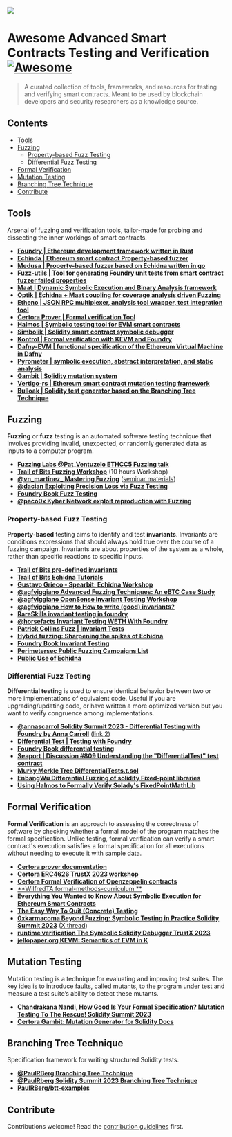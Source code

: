 ![](logo/logo.png)

# Awesome Advanced Smart Contracts Testing and Verification [![Awesome](https://awesome.re/badge.svg)](https://awesome.re)

> A curated collection of tools, frameworks, and resources for testing and verifying smart contracts. Meant to be used by blockchain developers and security researchers as a knowledge source.

## Contents

- [Tools](#tools)
- [Fuzzing](#fuzzing)
  - [Property-based Fuzz Testing](#invariants-fuzz-testing)
  - [Differential Fuzz Testing](#differential-fuzz-testing)
- [Formal Verification](#formal-verification)
- [Mutation Testing](#mutation-testing)
- [Branching Tree Technique](#branching-tree-technique)
- [Contribute](#contribute)

## Tools

Arsenal of fuzzing and verification tools, tailor-made for probing and dissecting the inner workings of smart contracts.

- [**Foundry | Ethereum development framework written in Rust**](https://github.com/foundry-rs)
- [**Echinda | Ethereum smart contract Property-based fuzzer**](https://github.com/crytic/echidna/)
- [**Medusa | Property-based fuzzer based on Echidna written in go**](https://github.com/crytic/medusa)
- [**Fuzz-utils | Tool for generating Foundry unit tests from smart contract fuzzer failed properties**](https://github.com/crytic/fuzz-utils)
- [**Maat | Dynamic Symbolic Execution and Binary Analysis framework**](https://github.com/trailofbits/maat)
- [**Optik | Echidna + Maat coupling for coverage analysis driven Fuzzing**](https://github.com/crytic/optik/tree/master)
- [**Etheno | JSON RPC multiplexer, analysis tool wrapper, test integration tool**](https://github.com/crytic/etheno)
- [**Certora Prover | Formal verification Tool**](https://docs.certora.com/en/latest/docs/whitepaper/index.html#certora-tool-suite)
- [**Halmos | Symbolic testing tool for EVM smart contracts**](https://github.com/a16z/halmos)
- [**Simbolik | Solidity smart contract symbolic debugger**](https://simbolik.runtimeverification.com/)
- [**Kontrol | Formal verification with KEVM and Foundry**](https://docs.runtimeverification.com/kontrol/overview/readme)
- [**Dafny-EVM | functional specification of the Ethereum Virtual Machine in Dafny**](https://github.com/ConsenSys/evm-dafny)
- [**Pyrometer | symbolic execution, abstract interpretation, and static analysis**](https://github.com/nascentxyz/pyrometer/tree/master)
- [**Gambit | Solidity mutation system**](https://github.com/Certora/gambit)
- [**Vertigo-rs | Ethereum smart contract mutation testing framework**](https://github.com/JoranHonig/vertigo)
- [**Bulloak | Solidity test generator based on the Branching Tree Technique**](https://github.com/alexfertel/bulloak)

## Fuzzing

**Fuzzing** or **fuzz** testing is an automated software testing technique that involves providing invalid, unexpected, or randomly generated data as inputs to a computer program.

- [**Fuzzing Labs @Pat_Ventuzelo ETHCC5 Fuzzing talk**](https://docs.google.com/presentation/d/1uCgiclLuoFDtIlYSenf4CbTItAtqz6_QH6XoZi8xI7Q/edit#slide=id.g1107f83abee_0_65)
- [**Trail of Bits Fuzzing Workshop**](https://www.youtube.com/playlist?list=PLciHOL_J7Iwqdja9UH4ZzE8dP1IxtsBXI) (10 hours Workshop)
- [**@vn_martinez\_ Mastering Fuzzing**](https://www.youtube.com/watch?v=83q14K-WNKM) ([seminar materials](https://github.com/Elpacos/mastering-fuzzing))
- [**@dacian Exploiting Precision Loss via Fuzz Testing**](https://dacian.me/exploiting-precision-loss-via-fuzz-testing)
- [**Foundry Book Fuzz Testing**](https://book.getfoundry.sh/forge/fuzz-testing)
- [**@paco0x Kyber Network exploit reproduction with Fuzzing**](https://github.com/paco0x/kyber-exploit-example)

### Property-based Fuzz Testing

**Property-based** testing aims to identify and test **invariants**. Invariants are conditions expressions that should always hold true over the course of a fuzzing campaign. Invariants are about properties of the system as a whole, rather than specific reactions to specific inputs.

- [**Trail of Bits pre-defined invariants**](https://github.com/crytic/properties)
- [**Trail of Bits Echidna Tutorials**](https://secure-contracts.com/program-analysis/echidna/index.html)
- [**Gustavo Grieco - Spearbit: Echidna Workshop**](https://www.youtube.com/watch?v=kAfknRlvAt0)
- [**@agfviggiano Advanced Fuzzing Techniques: An eBTC Case Study**](https://youtu.be/ELY_zjIAKuE?feature=shared)
- [**@agfviggiano OpenSense Invariant Testing Workshop**](https://www.youtube.com/watch?v=YAF79t_Sfiw)
- [**@agfviggiano How to How to write (good) invariants?**](https://twitter.com/agfviggiano/status/1735235127171551320)
- [**RareSkills invariant testing in foundry**](https://www.rareskills.io/post/invariant-testing-solidity)
- [**@horsefacts Invariant Testing WETH With Foundry**](https://mirror.xyz/horsefacts.eth/Jex2YVaO65dda6zEyfM_-DXlXhOWCAoSpOx5PLocYgwç)
- [**Patrick Collins Fuzz | Invariant Tests**](https://patrickalphac.medium.com/fuzz-invariant-tests-the-new-bare-minimum-for-smart-contract-security-87ebe150e88c)
- [**Hybrid fuzzing: Sharpening the spikes of Echidna**](https://blog.trailofbits.com/2022/12/08/hybrid-echidna-fuzzing-optik-maat/)
- [**Foundry Book Invariant Testing**](https://book.getfoundry.sh/forge/invariant-testing)
- [**Perimetersec Public Fuzzing Campaigns List**](https://github.com/perimetersec/public-fuzzing-campaigns-list)
- [**Public Use of Echidna**](https://github.com/crytic/echidna?tab=readme-ov-file#public-use-of-echidna)

### Differential Fuzz Testing

**Differential testing** is used to ensure identical behavior between two or more implementations of equivalent code. Useful if you are upgrading/updating code, or have written a more optimized version but you want to verify congruence among implementations.

- [**@annascarrol Solidity Summit 2023 - Differential Testing with Foundry by Anna Carroll**](https://twitter.com/i/broadcasts/1BdGYrpOQVXJX) ([link 2](https://www.youtube.com/watch?v=wV8xuj-XsjA&list=PLX8x7Zj6VeznJuVkZtRyKwseJdrr4mNsE&index=13))
- [**Differential Test | Testing with Foundry**](https://www.youtube.com/watch?v=WhZQhxOG124)
- [**Foundry Book differential testing**](https://book.getfoundry.sh/forge/differential-ffi-testing)
- [**Seaport | Discussion #809 Understanding the "DifferentialTest" test contract**](https://github.com/ProjectOpenSea/seaport/discussions/809)
- [**Murky Merkle Tree DifferentialTests.t.sol**](https://github.com/dmfxyz/murky/blob/main/differential_testing/test/DifferentialTests.t.sol)
- [**EnbangWu Differential Fuzzing of solidity Fixed-point libraries**](https://github.com/EnbangWu/differential-fuzzing)
- [**Using Halmos to Formally Verify Solady's FixedPointMathLib**](https://github.com/zobront/halmos-solady)

## Formal Verification

**Formal Verification** is an approach to assessing the correctness of software by checking whether a formal model of the program matches the formal specification. Unlike testing, formal verification can verify a smart contract's execution satisfies a formal specification for all executions without needing to execute it with sample data.

- [**Certora prover documentation**](https://docs.certora.com/en/latest/)
- [**Certora ERC4626 TrustX 2023 workshop**](https://github.com/Certora/ERC4626_Workshop)
- [**Certora Formal Verification of Openzeppelin contracts**](https://github.com/OpenZeppelin/openzeppelin-contracts/blob/master/certora/README.md)
- [**WilfredTA formal-methods-curriculum **](https://github.com/WilfredTA/formal-methods-curriculum/tree/master)
- [**Everything You Wanted to Know About Symbolic Execution for Ethereum Smart Contracts**](https://hackmd.io/@SaferMaker/EVM-Sym-Exec)
- [**The Easy Way To Quit (Concrete) Testing**](https://hackmd.io/@SaferMaker/EVM-Sym-Test)
- [**0xkarmacoma Beyond Fuzzing: Symbolic Testing in Practice Solidity Summit 2023**](https://www.youtube.com/watch?v=GFCjG5KOetM&list=PLX8x7Zj6VeznJuVkZtRyKwseJdrr4mNsE&index=13) ([X thread](https://twitter.com/0xkarmacoma/status/1725675343993065504))
- [**runtime verification The Symbolic Solidity Debugger TrustX 2023**](https://www.youtube.com/watch?v=irwV7c8cFRY&list=PLYORQHvGMg-WwVyOrOiRVEgw4QCzxHXSQ&index=8)
- [**jellopaper.org KEVM: Semantics of EVM in K**](https://jellopaper.org/)

## Mutation Testing

Mutation testing is a technique for evaluating and improving test suites. The key idea is to introduce faults, called mutants, to the program under test and measure a test suite’s ability to detect these mutants.

- [**Chandrakana Nandi, How Good Is Your Formal Specification? Mutation Testing To The Rescue! Solidity Summit 2023**](https://www.youtube.com/watch?v=g3dxF7XfBWk&list=PLX8x7Zj6VeznJuVkZtRyKwseJdrr4mNsE&index=5)
- [**Certora Gambit: Mutation Generator for Solidity Docs**](http://rtora.com/en/latest/docs/gambit/index.html)

## Branching Tree Technique

Specification framework for writing structured Solidity tests.

- [**@PaulRBerg Branching Tree Technique**](https://twitter.com/PaulRBerg/status/1682346315806539776)
- [**@PaulRberg Solidity Summit 2023 Branching Tree Technique**](https://www.youtube.com/watch?v=0-EmbNVgFA4&list=PLX8x7Zj6VeznJuVkZtRyKwseJdrr4mNsE&index=14)
- [**PaulRBerg/btt-examples**](https://github.com/PaulRBerg/btt-examples)

## Contribute

Contributions welcome! Read the [contribution guidelines](contributing.md) first.
